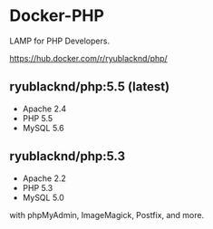# Docker-PHP

LAMP for PHP Developers.

https://hub.docker.com/r/ryublacknd/php/

## ryublacknd/php:5.5 (latest)

* Apache 2.4
* PHP 5.5
* MySQL 5.6

## ryublacknd/php:5.3

* Apache 2.2
* PHP 5.3
* MySQL 5.0

with phpMyAdmin, ImageMagick, Postfix, and more.
